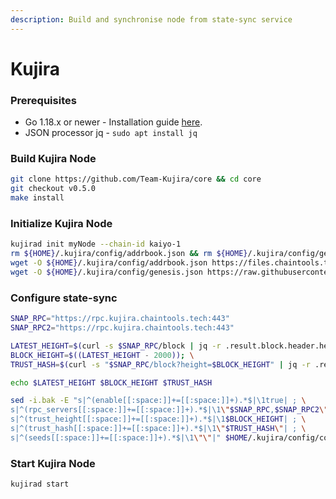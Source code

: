 ```yaml
---
description: Build and synchronise node from state-sync service
---
```


# Kujira

### Prerequisites

* Go 1.18.x or newer - Installation guide [here](../../../guides/installation/install-golang.md).
* JSON processor jq - `sudo apt install jq`

### Build Kujira Node

```bash
git clone https://github.com/Team-Kujira/core && cd core
git checkout v0.5.0
make install
```

### Initialize Kujira Node

```bash
kujirad init myNode --chain-id kaiyo-1
rm ${HOME}/.kujira/config/addrbook.json && rm ${HOME}/.kujira/config/genesis.json
wget -O ${HOME}/.kujira/config/addrbook.json https://files.chaintools.tech/chains/kujira/addrbook.json
wget -O ${HOME}/.kujira/config/genesis.json https://raw.githubusercontent.com/Team-Kujira/networks/master/mainnet/kaiyo-1.json
```

### Configure state-sync

```bash
SNAP_RPC="https://rpc.kujira.chaintools.tech:443"
SNAP_RPC2="https://rpc.kujira.chaintools.tech:443"

LATEST_HEIGHT=$(curl -s $SNAP_RPC/block | jq -r .result.block.header.height); \
BLOCK_HEIGHT=$((LATEST_HEIGHT - 2000)); \
TRUST_HASH=$(curl -s "$SNAP_RPC/block?height=$BLOCK_HEIGHT" | jq -r .result.block_id.hash)

echo $LATEST_HEIGHT $BLOCK_HEIGHT $TRUST_HASH

sed -i.bak -E "s|^(enable[[:space:]]+=[[:space:]]+).*$|\1true| ; \
s|^(rpc_servers[[:space:]]+=[[:space:]]+).*$|\1\"$SNAP_RPC,$SNAP_RPC2\"| ; \
s|^(trust_height[[:space:]]+=[[:space:]]+).*$|\1$BLOCK_HEIGHT| ; \
s|^(trust_hash[[:space:]]+=[[:space:]]+).*$|\1\"$TRUST_HASH\"| ; \
s|^(seeds[[:space:]]+=[[:space:]]+).*$|\1\"\"|" $HOME/.kujira/config/config.toml
```

### Start Kujira Node

```
kujirad start
```
